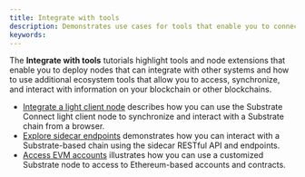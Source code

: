 ```yaml
---
title: Integrate with tools
description: Demonstrates use cases for tools that enable you to connect to and interact with Substrate nodes and Substrate-based blockchains.
keywords:
---
```


The **Integrate with tools** tutorials highlight tools and node extensions that enable you to deploy nodes that can integrate with other systems and how to use additional ecosystem tools that allow you to access, synchronize, and interact with information on your blockchain or other blockchains.

- [Integrate a light client node](/tutorials/integrate-with-tools/integrate-a-light-client-node/) describes how you can use the Substrate Connect light client node to synchronize and interact with a Substrate chain from a browser.
- [Explore sidecar endpoints](/tutorials/integrate-with-tools/explore-sidecar-endpoints/) demonstrates how you can interact with a Substrate-based chain using the sidecar RESTful API and endpoints.
- [Access EVM accounts](/tutorials/integrate-with-tools/access-evm-accounts/) illustrates how you can use a customized Substrate node to access to Ethereum-based accounts and contracts.

<!--
- [Build with subxt](/tutorials/integrate-with-tools/build-with-subxt/)
-->
